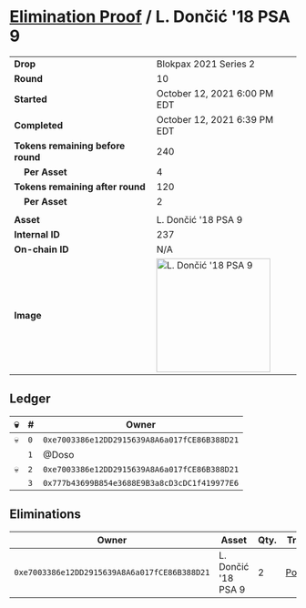 # [Elimination Proof](./readme.md) / L. Dončić &#039;18 PSA 9

|||
|---|---|
| **Drop** | Blokpax 2021 Series 2 |
| **Round** | 10 |
| **Started** | October 12, 2021 6:00 PM EDT |
| **Completed** | October 12, 2021 6:39 PM EDT |
| **Tokens remaining before round** | 240 |
| **&nbsp;&nbsp;&nbsp;&nbsp;Per Asset** | 4 |
| **Tokens remaining after round** | 120 |
| **&nbsp;&nbsp;&nbsp;&nbsp;Per Asset** | 2 |
| | |
| **Asset** | L. Dončić &#039;18 PSA 9 |
| **Internal ID** | 237 |
| **On-chain ID** | N/A |
| **Image** | <img src="https://tcdn.blokpax.com/9484ebfa-6366-4a7e-a77f-febf7adf6105/1a81ee3e2471e3833dc0586548adf1311ddd1761f9b2813f8e220e6fa8878832.jpg" height="200" alt="L. Dončić &#039;18 PSA 9" /> |

## Ledger

| 💀 | # | Owner |
| --- | --- | --- |
| 💀 | `0` | `0xe7003386e12DD2915639A8A6a017fCE86B388D21` |
|  | `1` | @Doso |
| 💀 | `2` | `0xe7003386e12DD2915639A8A6a017fCE86B388D21` |
|  | `3` | `0x777b43699B854e3688E9B3a8cD3cDC1f419977E6` |


## Eliminations

| Owner | Asset | Qty. | Transaction |
| --- | --- | --- | --- |
| `0xe7003386e12DD2915639A8A6a017fCE86B388D21` | L. Dončić '18 PSA 9 | 2 | [Polygonscan](https://polygonscan.com/tx/0xfb9bd0e74dec58deb5b6ba14794dc497b8245782ccd4549f01a621c95e0c8f9c) |
